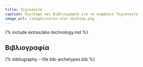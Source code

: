 ```yaml
---
title: Τεχνολογία 
caption: Περίληψη και Βιβλιογραφία για το κεφάλαιο Τεχνολογία 
image_url: /images/xerox-star-desktop.png
---
```


{% include extras/abs-technology.md %}

## Βιβλιογραφία

{% bibliography --file bib-archetypes.bib %}

